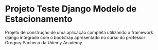 # Projeto Teste Django Modelo de Estacionamento 
Projeto de construção de uma aplicação completa utilizando o framework django integrado com o bootstrap apresentado no curso do professor Gregory Pacheco da Udemy Academy


